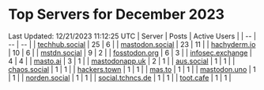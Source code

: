 # Top Servers for December 2023
Last Updated: 12/21/2023 11:12:25 UTC
| Server | Posts | Active Users |
| -- | -- | -- |
| [techhub.social](https://techhub.social/tags/PowerShell) | 25 | 6 |
| [mastodon.social](https://mastodon.social/tags/PowerShell) | 23 | 11 |
| [hachyderm.io](https://hachyderm.io/tags/PowerShell) | 10 | 6 |
| [mstdn.social](https://mstdn.social/tags/PowerShell) | 9 | 2 |
| [fosstodon.org](https://fosstodon.org/tags/PowerShell) | 6 | 3 |
| [infosec.exchange](https://infosec.exchange/tags/PowerShell) | 4 | 4 |
| [masto.ai](https://masto.ai/tags/PowerShell) | 3 | 1 |
| [mastodonapp.uk](https://mastodonapp.uk/tags/PowerShell) | 2 | 1 |
| [aus.social](https://aus.social/tags/PowerShell) | 1 | 1 |
| [chaos.social](https://chaos.social/tags/PowerShell) | 1 | 1 |
| [hackers.town](https://hackers.town/tags/PowerShell) | 1 | 1 |
| [mas.to](https://mas.to/tags/PowerShell) | 1 | 1 |
| [mastodon.uno](https://mastodon.uno/tags/PowerShell) | 1 | 1 |
| [norden.social](https://norden.social/tags/PowerShell) | 1 | 1 |
| [social.tchncs.de](https://social.tchncs.de/tags/PowerShell) | 1 | 1 |
| [toot.cafe](https://toot.cafe/tags/PowerShell) | 1 | 1 |

